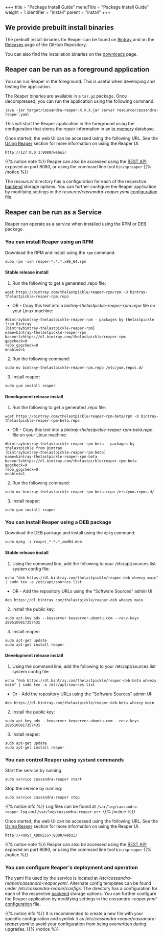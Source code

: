 +++
title = "Package Install Guide"
menuTitle = "Package Install Guide"
weight = 1
identifier = "install"
parent = "install"
+++

## We provide prebuilt install binaries

The prebuilt install binaries for Reaper can be found on [Bintray](https://bintray.com/thelastpickle) and on the [Releases](https://github.com/thelastpickle/cassandra-reaper/releases) page of the GitHub Repository.

You can also find the installation binaries on the [downloads](../../downloads) page.

## Reaper can be run as a foreground application 

You can run Reaper in the foreground. This is useful when developing and testing the application.

The Reaper binaries are available in a `tar.gz` package. Once decompressed, you can run the application using the following command: 

```
java -jar target/cassandra-reaper-X.X.X.jar server resource/cassandra-reaper.yaml
```

This will start the Reaper application in the foreground using the configuration that stores the repair information in an [in-memory](../../backends/memory) database. 

Once started, the web UI can be accessed using the following URL. See the [Using Reaper](../../usage) section for more information on using the Reaper UI.

```
http://127.0.0.1:8080/webui/
```

{{% notice note %}}
Reaper can also be accessed using the [REST API](../../development/api) exposed on port 8080, or using the command line tool `bin/spreaper`
{{% /notice %}}

The _resource/_ directory has a configuration for each of the respective [backend](../../backends) storage options. You can further configure the Reaper application by modifying settings in the _resource/cassandra-reaper.yaml_ [configuration](../../configuration) file.

## Reaper can be run as a Service

Reaper can operate as a service when installed using the RPM or DEB package.

### You can install Reaper using an RPM

Download the RPM and install using the `rpm` command:

```
sudo rpm -ivh reaper-*.*.*.x86_64.rpm
```

#### Stable release install

1. Run the following to get a generated .repo file:
```
wget https://bintray.com/thelastpickle/reaper-rpm/rpm -O bintray-thelastpickle-reaper-rpm.repo
```
* OR - Copy this text into a _bintray-thelastpickle-reaper-rpm.repo_ file on your Linux machine:
```
#bintraybintray-thelastpickle-reaper-rpm - packages by thelastpickle from Bintray
[bintraybintray-thelastpickle-reaper-rpm]
name=bintray-thelastpickle-reaper-rpm
baseurl=https://dl.bintray.com/thelastpickle/reaper-rpm
gpgcheck=0
repo_gpgcheck=0
enabled=1
``` 

2. Run the following command: 
```
sudo mv bintray-thelastpickle-reaper-rpm.repo /etc/yum.repos.d/
```

3. Install reaper:

```
sudo yum install reaper
```

#### Development release install

1. Run the following to get a generated .repo file:
```
wget https://bintray.com/thelastpickle/reaper-rpm-beta/rpm -O bintray-thelastpickle-reaper-rpm-beta.repo
```
* OR - Copy this text into a _bintray-thelastpickle-reaper-rpm-beta.repo_ file on your Linux machine:
```
#bintraybintray-thelastpickle-reaper-rpm-beta - packages by thelastpickle from Bintray
[bintraybintray-thelastpickle-reaper-rpm-beta]
name=bintray-thelastpickle-reaper-rpm-beta
baseurl=https://dl.bintray.com/thelastpickle/reaper-rpm-beta
gpgcheck=0
repo_gpgcheck=0
enabled=1
```  

2. Run the following command:
```
sudo mv bintray-thelastpickle-reaper-rpm-beta.repo /etc/yum.repos.d/
```

3. Install reaper:
```
sudo yum install reaper
```


### You can install Reaper using a DEB package

Download the DEB package and install using the `dpkg` command: 

```
sudo dpkg -i reaper_*.*.*_amd64.deb
```

#### Stable release install

1. Using the command line, add the following to your /etc/apt/sources.list system config file: 
```
echo "deb https://dl.bintray.com/thelastpickle/reaper-deb wheezy main" | sudo tee -a /etc/apt/sources.list
```
* OR - Add the repository URLs using the "Software Sources" admin UI:
```
deb https://dl.bintray.com/thelastpickle/reaper-deb wheezy main
```

2. Install the public key:
```
sudo apt-key adv --keyserver keyserver.ubuntu.com --recv-keys 2895100917357435
```

3. Install reaper:
```
sudo apt-get update
sudo apt-get install reaper
```

#### Development release install

1. Using the command line, add the following to your /etc/apt/sources.list system config file:
```
echo "deb https://dl.bintray.com/thelastpickle/reaper-deb-beta wheezy main" | sudo tee -a /etc/apt/sources.list
```
* Or - Add the repository URLs using the "Software Sources" admin UI:
```
deb https://dl.bintray.com/thelastpickle/reaper-deb-beta wheezy main
```

2. Install the public key:
```
sudo apt-key adv --keyserver keyserver.ubuntu.com --recv-keys 2895100917357435
```

3. Install reaper:
```
sudo apt-get update
sudo apt-get install reaper
```

### You can control Reaper using `systemd` commands

Start the service by running:

```
sudo service cassandra-reaper start
```

Stop the service by running:
```
sudo service cassandra-reaper stop
```

{{% notice info %}}
Log files can be found at `/var/log/cassandra-reaper.log` and `/var/log/cassandra-reaper.err`.
{{% /notice %}}

Once started, the web UI can be accessed using the following URL. See the [Using Reaper](../../usage) section for more information on using the Reaper UI.

```
http://<HOST_ADDRESS>:8080/webui/
```

{{% notice note %}}
Reaper can also be accessed using the [REST API](../../development/api) exposed on port 8080, or using the command line tool `bin/spreaper`
{{% /notice %}}


### You can configure Reaper's deployment and operation

The yaml file used by the service is located at _/etc/cassandra-reaper/cassandra-reaper.yaml_. Alternate config templates can be found under _/etc/cassandra-reaper/configs_. The directory has a configuration for each of the respective [backend](../../backends) storage options. You can further configure the Reaper application by modifying settings in the _cassandra-reaper.yaml_ [configuration](../../configuration) file.

{{% notice info %}}
It is recommended to create a new file with your specific configuration and symlink it as _/etc/cassandra-reaper/cassandra-reaper.yaml_ to avoid your configuration from being overwritten during upgrades. 
{{% /notice %}}
